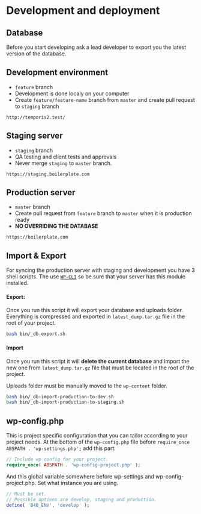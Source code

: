 # Development and deployment

## Database
Before you start developing ask a lead developer to export you the latest version of the database.

## Development environment
  * `feature` branch
  * Development is done localy on your computer
  * Create `feature/feature-name` branch from `master` and create pull request to `staging` branch
  ```
  http://temporis2.test/
  ```

## Staging server
  * `staging` branch
  * QA testing and client tests and approvals
  * Never merge `staging` to `master` branch.
  ```
  https://staging.boilerplate.com
  ```

## Production server
  * `master` branch
  * Create pull request from `feature` branch to `master` when it is production ready
  * **NO OVERRIDING THE DATABASE**
  ```
  https://boilerplate.com
  ```

## Import & Export
For syncing the production server with staging and development you have 3 shell scripts.
The use [`WP-CLI`](https://wp-cli.org/) so be sure that your server has this module installed.

#### Export:
Once you run this script it will export your database and uploads folder. Everything is compressed and exported in `latest_dump.tar.gz` file in the root of your project.

```bash
bash bin/_db-export.sh
```

#### Import
Once you run this script it will  **delete the current database** and import the new one from `latest_dump.tar.gz` file that must be located in the root of the project.

Uploads folder must be manually moved to the `wp-content` folder.

```bash
bash bin/_db-import-production-to-dev.sh
bash bin/_db-import-production-to-staging.sh
```

## wp-config.php
This is project specific configuration that you can tailor according to your project needs.
At the bottom of the `wp-config.php` file before `require_once ABSPATH . 'wp-settings.php';` add this part:

```php
// Include wp config for your project.
require_once( ABSPATH . 'wp-config-project.php' );
```

And this global variable somewhere before wp-settings and wp-config-project.php. Set what instance you are using.
```php
// Must be set.
// Possible options are develop, staging and production.
define( 'B4B_ENV', 'develop' );
```
